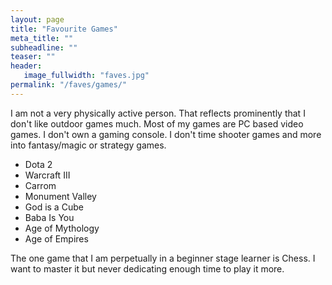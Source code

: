 ```yaml
---
layout: page
title: "Favourite Games"
meta_title: ""
subheadline: ""
teaser: ""
header:
   image_fullwidth: "faves.jpg"
permalink: "/faves/games/"
---
```


I am not a very physically active person. That reflects prominently that I don't like outdoor games much. Most of my games are PC based video games. I don't own a gaming console. I don't time shooter games and more into fantasy/magic or strategy games.

* Dota 2
* Warcraft III
* Carrom
* Monument Valley
* God is a Cube
* Baba Is You
* Age of Mythology
* Age of Empires

The one game that I am perpetually in a beginner stage learner is Chess. I want to master it but never dedicating enough time to play it more.